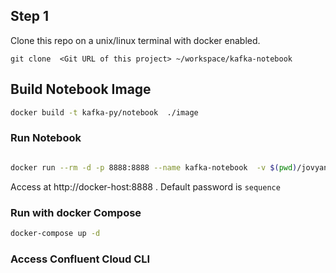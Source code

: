 ## Step 1 

Clone this repo on a unix/linux terminal with docker enabled.

```
git clone  <Git URL of this project> ~/workspace/kafka-notebook
```


## Build Notebook Image

```bash
docker build -t kafka-py/notebook  ./image  
```

### Run Notebook 

```bash

docker run --rm -d -p 8888:8888 --name kafka-notebook  -v $(pwd)/jovyan:/home/jovyan kafka-py/notebook start-notebook.sh  --NotebookApp.password='sha1:0b693d4b0248:a06da93936310eee98e56a09ac40cd05f496c411' --NotebookApp.allow_origin='*'

```
Access at  http://docker-host:8888   . Default password is `sequence`


### Run with docker Compose

```bash
docker-compose up -d 
```

### Access Confluent Cloud CLI

